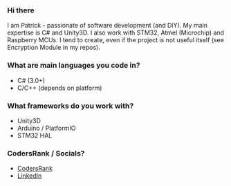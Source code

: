 ### Hi there 
I am Patrick - passionate of software development (and DiY). My main expertise is C# and Unity3D. I also work with STM32, Atmel (Microchip) and Raspberry MCUs. I tend to create, even if the project is not useful itself (see Encryption Module in my repos).

### What are main languages you code in?
* C# (3.0+)
* C/C++ (depends on platform)

### What frameworks do you work with?
* Unity3D
* Arduino / PlatformIO
* STM32 HAL

### CodersRank / Socials?
* [CodersRank](https://profile.codersrank.io/user/h1m4w4r1)
* [LinkedIn](https://www.linkedin.com/in/patryk-pastuszka-511232285/)
